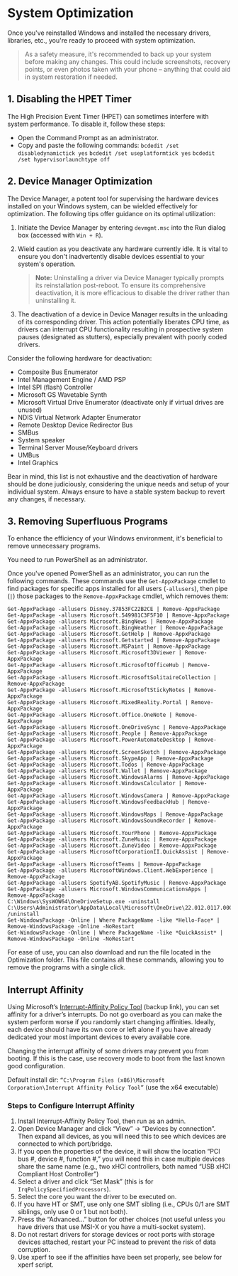 # System Optimization 
Once you've reinstalled Windows and installed the necessary drivers, libraries, etc., you're ready to proceed with system optimization.
>As a safety measure, it's recommended to back up your system before making any changes. This could include screenshots, recovery points, or even photos taken with your phone – anything that could aid in system restoration if needed.
## 1. Disabling the HPET Timer

The High Precision Event Timer (HPET) can sometimes interfere with system performance. To disable it, follow these steps:

- Open the Command Prompt as an administrator.
- Copy and paste the following commands:
 `bcdedit /set disabledynamictick yes`
 `bcdedit /set useplatformtick yes`
 `bcdedit /set hypervisorlaunchtype off`

## 2. Device Manager Optimization

The Device Manager, a potent tool for supervising the hardware devices installed on your Windows system, can be wielded effectively for optimization. The following tips offer guidance on its optimal utilization:

1. Initiate the Device Manager by entering `devmgmt.msc` into the Run dialog box (accessed with `Win + R`).

2. Wield caution as you deactivate any hardware currently idle. It is vital to ensure you don't inadvertently disable devices essential to your system's operation.

   > **Note:** Uninstalling a driver via Device Manager typically prompts its reinstallation post-reboot. To ensure its comprehensive deactivation, it is more efficacious to disable the driver rather than uninstalling it.

3. The deactivation of a device in Device Manager results in the unloading of its corresponding driver. This action potentially liberates CPU time, as drivers can interrupt CPU functionality resulting in prospective system pauses (designated as stutters), especially prevalent with poorly coded drivers.

Consider the following hardware for deactivation:

- Composite Bus Enumerator
- Intel Management Engine / AMD PSP
- Intel SPI (flash) Controller
- Microsoft GS Wavetable Synth
- Microsoft Virtual Drive Enumerator (deactivate only if virtual drives are unused)
- NDIS Virtual Network Adapter Enumerator
- Remote Desktop Device Redirector Bus
- SMBus
- System speaker
- Terminal Server Mouse/Keyboard drivers
- UMBus
- Intel Graphics

Bear in mind, this list is not exhaustive and the deactivation of hardware should be done judiciously, considering the unique needs and setup of your individual system. Always ensure to have a stable system backup to revert any changes, if necessary.

## 3. Removing Superfluous Programs

To enhance the efficiency of your Windows environment, it's beneficial to remove unnecessary programs.

You need to run PowerShell as an administrator.

Once you've opened PowerShell as an administrator, you can run the following commands. These commands use the `Get-AppxPackage` cmdlet to find packages for specific apps installed for all users (`-allusers`), then pipe (`|`) those packages to the `Remove-AppxPackage` cmdlet, which removes them:
```
Get-AppxPackage -allusers Disney.37853FC22B2CE | Remove-AppxPackage
Get-AppxPackage -allusers Microsoft.549981C3F5F10 | Remove-AppxPackage
Get-AppxPackage -allusers Microsoft.BingNews | Remove-AppxPackage
Get-AppxPackage -allusers Microsoft.BingWeather | Remove-AppxPackage
Get-AppxPackage -allusers Microsoft.GetHelp | Remove-AppxPackage
Get-AppxPackage -allusers Microsoft.Getstarted | Remove-AppxPackage
Get-AppxPackage -allusers Microsoft.MSPaint | Remove-AppxPackage
Get-AppxPackage -allusers Microsoft.Microsoft3DViewer | Remove-AppxPackage
Get-AppxPackage -allusers Microsoft.MicrosoftOfficeHub | Remove-AppxPackage
Get-AppxPackage -allusers Microsoft.MicrosoftSolitaireCollection | Remove-AppxPackage
Get-AppxPackage -allusers Microsoft.MicrosoftStickyNotes | Remove-AppxPackage
Get-AppxPackage -allusers Microsoft.MixedReality.Portal | Remove-AppxPackage
Get-AppxPackage -allusers Microsoft.Office.OneNote | Remove-AppxPackage
Get-AppxPackage -allusers Microsoft.OneDriveSync | Remove-AppxPackage
Get-AppxPackage -allusers Microsoft.People | Remove-AppxPackage
Get-AppxPackage -allusers Microsoft.PowerAutomateDesktop | Remove-AppxPackage
Get-AppxPackage -allusers Microsoft.ScreenSketch | Remove-AppxPackage
Get-AppxPackage -allusers Microsoft.SkypeApp | Remove-AppxPackage
Get-AppxPackage -allusers Microsoft.Todos | Remove-AppxPackage
Get-AppxPackage -allusers Microsoft.Wallet | Remove-AppxPackage
Get-AppxPackage -allusers Microsoft.WindowsAlarms | Remove-AppxPackage
Get-AppxPackage -allusers Microsoft.WindowsCalculator | Remove-AppxPackage
Get-AppxPackage -allusers Microsoft.WindowsCamera | Remove-AppxPackage
Get-AppxPackage -allusers Microsoft.WindowsFeedbackHub | Remove-AppxPackage
Get-AppxPackage -allusers Microsoft.WindowsMaps | Remove-AppxPackage
Get-AppxPackage -allusers Microsoft.WindowsSoundRecorder | Remove-AppxPackage
Get-AppxPackage -allusers Microsoft.YourPhone | Remove-AppxPackage
Get-AppxPackage -allusers Microsoft.ZuneMusic | Remove-AppxPackage
Get-AppxPackage -allusers Microsoft.ZuneVideo | Remove-AppxPackage
Get-AppxPackage -allusers MicrosoftCorporationII.QuickAssist | Remove-AppxPackage
Get-AppxPackage -allusers MicrosoftTeams | Remove-AppxPackage
Get-AppxPackage -allusers MicrosoftWindows.Client.WebExperience | Remove-AppxPackage
Get-AppxPackage -allusers SpotifyAB.SpotifyMusic | Remove-AppxPackage
Get-AppxPackage -allusers Microsoft.WindowsCommunicationsApps | Remove-AppxPackage
C:\Windows\SysWOW64\OneDriveSetup.exe -uninstall
C:\Users\Administrator\AppData\Local\Microsoft\OneDrive\22.012.0117.0003\OneDriveSetup.exe /uninstall
Get-WindowsPackage -Online | Where PackageName -like *Hello-Face* | Remove-WindowsPackage -Online -NoRestart
Get-WindowsPackage -Online | Where PackageName -like *QuickAssist* | Remove-WindowsPackage -Online -NoRestart
```

For ease of use, you can also download and run the file located in the Optimization folder. This file contains all these commands, allowing you to remove the programs with a single click.

## Interrupt Affinity

Using Microsoft’s [Interrupt-Affinity Policy Tool](https://docs.microsoft.com/en-us/windows-hardware/drivers/download-the-wdk) (backup link), you can set affinity for a driver’s interrupts. Do not go overboard as you can make the system perform worse if you randomly start changing affinities. Ideally, each device should have its own core or left alone if you have already dedicated your most important devices to every available core.

Changing the interrupt affinity of some drivers may prevent you from booting. If this is the case, use recovery mode to boot from the last known good configuration.

Default install dir: `“C:\Program Files (x86)\Microsoft Corporation\Interrupt Affinity Policy Tool”` (use the x64 executable)

### Steps to Configure Interrupt Affinity

1. Install Interrupt-Affinity Policy Tool, then run as an admin.
2. Open Device Manager and click “View” → ”Devices by connection”. Then expand all devices, as you will need this to see which devices are connected to which port/bridge.
3. If you open the properties of the device, it will show the location “PCI bus #, device #, function #,” you will need this in case multiple devices share the same name (e.g., two xHCI controllers, both named “USB xHCI Compliant Host Controller”)
4. Select a driver and click “Set Mask” (this is for `IrqPolicySpecifiedProcessors`).
5. Select the core you want the driver to be executed on.
6. If you have HT or SMT, use only one SMT sibling (i.e., CPUs 0/1 are SMT siblings, only use 0 or 1 but not both).
7. Press the “Advanced…” button for other choices (not useful unless you have drivers that use MSI-X or you have a multi-socket system).
8. Do not restart drivers for storage devices or root ports with storage devices attached, restart your PC instead to prevent the risk of data corruption.
9. Use xperf to see if the affinities have been set properly, see below for xperf script.
